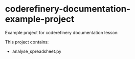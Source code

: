 # coderefinery-documentation-example-project
Example project for coderefinery documentation lesson

This project contains:
- analyse_spreadsheet.py 
